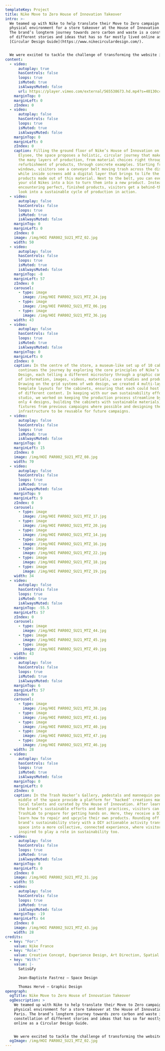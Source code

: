 ```yaml
---
templateKey: Project
title: Nike Move to Zero House of Innovation Takeover
intro: >-
  We teamed up with Nike to help translate their Move to Zero campaign into a
  physical environment for a store takeover at the House of Innovation in Paris.
  The brand’s longterm journey towards zero carbon and waste is a constellation
  of different stories and ideas that has so far mostly lived online as a
  [Circular Design Guide](https://www.nikecirculardesign.com/). 


  We were excited to tackle the challenge of transforming the website into a dynamic physical space, full of tangible, moving parts; one that both brings customers into the brand’s sustainability story, but also informs, educates and inspires them to become part of the journey by getting involved in caring for their own products.
content:
  - video:
      autoplay: true
      hasControls: false
      loops: true
      isMuted: true
      isAlwaysMuted: false
      url: https://player.vimeo.com/external/565538673.hd.mp4?s=40130cc9de82dd4aeef93737e9656d87e18309f5&profile_id=175
    marginTop: 0
    marginLeft: 0
    zIndex: 0
  - video:
      autoplay: false
      hasControls: false
      loops: true
      isMuted: true
      isAlwaysMuted: false
    marginTop: 0
    marginLeft: 0
    zIndex: 0
    caption: Filling the ground floor of Nike’s House of Innovation on the Champs
      Elysee, the space proposes a holistic, circular journey that makes visible
      the many layers of production, from material choices right through to the
      refurbishment of products, through concrete examples. Starting from the
      windows, visitors see a conveyor belt moving trash across the display,
      while inside screens add a digital layer that brings to life the different
      products made out of this material. Next to the belt, you can even drop
      your old Nikes into a bin to turn them into a new product. Instead of
      encountering perfect, finished products, visitors get a behind-the-scenes
      look into a sustainable cycle of production in action.
  - video:
      autoplay: false
      hasControls: false
      loops: true
      isMuted: true
      isAlwaysMuted: false
    marginTop: 0
    marginLeft: 0
    zIndex: 0
    image: /img/HOI PAR002_SU21_MTZ_02.jpg
    width: 50
  - video:
      autoplay: false
      hasControls: false
      loops: true
      isMuted: true
      isAlwaysMuted: false
    marginTop: -8
    marginLeft: 57
    zIndex: 0
    carousel:
      - type: image
        image: /img/HOI PAR002_SU21_MTZ_24.jpg
      - type: image
        image: /img/HOI PAR002_SU21_MTZ_06.jpg
      - type: image
        image: /img/HOI PAR002_SU21_MTZ_36.jpg
    width: 43
  - video:
      autoplay: false
      hasControls: false
      loops: true
      isMuted: true
      isAlwaysMuted: false
    marginTop: 0
    marginLeft: 0
    zIndex: 0
    caption: In the centre of the store, a museum-like set up of 10 cabinets
      continues the journey by exploring the core principles of Nike’s Circular
      Design, each telling a different microstory through a graphic composition
      of information, images, videos, materials, case studies and products.
      Drawing on the grid systems of web design, we created 4 multi-layered
      template layouts for the cabinets, ensuring that each could host a range
      of different content. In keeping with our own sustainability efforts as a
      studio, we worked on keeping the production process streamline by using
      only 4 designs, building the cabinets with sustainable materials, reusing
      fixtures from previous campaigns where possible and designing the
      infrastructure to be reusable for future campaigns.
  - video:
      autoplay: false
      hasControls: false
      loops: true
      isMuted: true
      isAlwaysMuted: false
    marginTop: 0
    marginLeft: 15
    zIndex: 0
    image: /img/HOI PAR002_SU21_MTZ_08.jpg
    width: 70
  - video:
      autoplay: false
      hasControls: false
      loops: true
      isMuted: true
      isAlwaysMuted: false
    marginTop: 9
    marginLeft: 9
    zIndex: 0
    carousel:
      - type: image
        image: /img/HOI PAR002_SU21_MTZ_17.jpg
      - type: image
        image: /img/HOI PAR002_SU21_MTZ_20.jpg
      - type: image
        image: /img/HOI PAR002_SU21_MTZ_14.jpg
      - type: image
        image: /img/HOI PAR002_SU21_MTZ_16.jpg
      - type: image
        image: /img/HOI PAR002_SU21_MTZ_22.jpg
      - type: image
        image: /img/HOI PAR002_SU21_MTZ_18.jpg
      - type: image
        image: /img/HOI PAR002_SU21_MTZ_19.jpg
    width: 34
  - video:
      autoplay: false
      hasControls: false
      loops: true
      isMuted: true
      isAlwaysMuted: false
    marginTop: -55.5
    marginLeft: 57
    zIndex: 0
    carousel:
      - type: image
        image: /img/HOI PAR002_SU21_MTZ_44.jpg
      - type: image
        image: /img/HOI PAR002_SU21_MTZ_45.jpg
      - type: image
        image: /img/HOI PAR002_SU21_MTZ_49.jpg
    width: 43
  - video:
      autoplay: false
      hasControls: false
      loops: true
      isMuted: true
      isAlwaysMuted: false
    marginTop: 6
    marginLeft: 57
    zIndex: 0
    carousel:
      - type: image
        image: /img/HOI PAR002_SU21_MTZ_38.jpg
      - type: image
        image: /img/HOI PAR002_SU21_MTZ_41.jpg
      - type: image
        image: /img/HOI PAR002_SU21_MTZ_40.jpg
      - type: image
        image: /img/HOI PAR002_SU21_MTZ_47.jpg
      - type: image
        image: /img/HOI PAR002_SU21_MTZ_46.jpg
    width: 28
  - video:
      autoplay: false
      hasControls: false
      loops: true
      isMuted: true
      isAlwaysMuted: false
    marginTop: 0
    marginLeft: 0
    zIndex: 0
    caption: In the Trash Hacker’s Gallery, pedestals and mannequin podiums in the
      middle of the space provide a platform for ‘hacked’ creations made by
      local talents and curated by the House of Innovation. After learning about
      the brand’s sustainable efforts and best practices, visitors can visit the
      TrashLab to prepare for getting hands on. Here, they receive a DIY kit and
      learn how to repair and upcycle their own products. Rounding off the
      brand’s sustainability story with a DIY actionable activity transforms the
      space into a more collective, connected experience, where visitors are
      inspired to play a role in sustainability too.
  - video:
      autoplay: false
      hasControls: false
      loops: true
      isMuted: true
      isAlwaysMuted: false
    marginTop: 0
    marginLeft: 0
    zIndex: 0
    image: /img/HOI PAR002_SU21_MTZ_31.jpg
    width: 55
  - video:
      autoplay: false
      hasControls: false
      loops: true
      isMuted: true
      isAlwaysMuted: false
    marginTop: -19
    marginLeft: 64
    zIndex: 0
    image: /img/HOI PAR002_SU21_MTZ_43.jpg
    width: 28
credits:
  - key: "For:"
    value: Nike France
  - key: "Role:"
    value: Creative Concept, Experience Design, Art Direction, Spatial Design, Design Development, Prototyping, Software Development, Creative Technology, Installation Engineering
  - key: "With:"
    value: |-
      Satis&Fy

      Jean-Baptiste Fastrez – Space Design

      Thomas Hervé – Graphic Design
opengraph:
  ogTitle: Nike Move to Zero House of Innovation Takeover
  ogDescription: >
    We teamed up with Nike to help translate their Move to Zero campaign into a
    physical environment for a store takeover at the House of Innovation in
    Paris. The brand’s longterm journey towards zero carbon and waste is a
    constellation of different stories and ideas that has so far mostly lived
    online as a Circular Design Guide. 


    We were excited to tackle the challenge of transforming the website into a dynamic physical space, full of tangible, moving parts; one that both brings customers into the brand’s sustainability story, but also informs, educates and inspires them to become part of the journey by getting involved in caring for their own products. 
  ogImage: /img/HOI PAR002_SU21_MTZ_02.jpg
---
```


